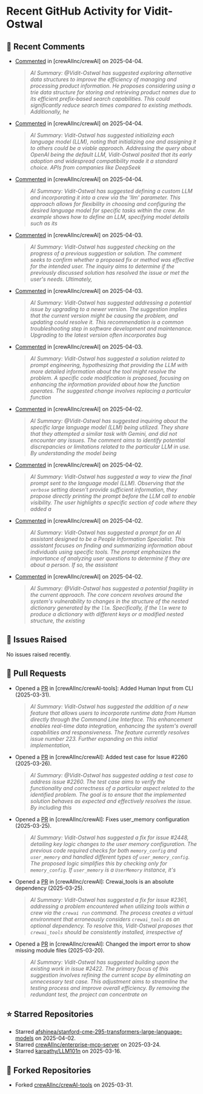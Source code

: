 # Recent GitHub Activity for Vidit-Ostwal

## 💬 Recent Comments
- [Commented](https://github.com/crewAIInc/crewAI/pull/2024#issuecomment-2779235679) in [crewAIInc/crewAI] on 2025-04-04.
  > *AI Summary: @Vidit-Ostwal has suggested exploring alternative data structures to improve the efficiency of managing and processing product information. He proposes considering using a trie data structure for storing and retrieving product names due to its efficient prefix-based search capabilities. This could significantly reduce search times compared to existing methods. Additionally, he*
- [Commented](https://github.com/crewAIInc/crewAI/issues/2517#issuecomment-2779055100) in [crewAIInc/crewAI] on 2025-04-04.
  > *AI Summary: Vidit-Ostwal has suggested initializing each language model (LLM), noting that initializing one and assigning it to others could be a viable approach. Addressing the query about OpenAI being the default LLM, Vidit-Ostwal posited that its early adoption and widespread compatibility made it a standard choice. APIs from companies like DeepSeek*
- [Commented](https://github.com/crewAIInc/crewAI/issues/2517#issuecomment-2778410185) in [crewAIInc/crewAI] on 2025-04-04.
  > *AI Summary: Vidit-Ostwal has suggested defining a custom LLM and incorporating it into a crew via the 'llm' parameter. This approach allows for flexibility in choosing and configuring the desired language model for specific tasks within the crew. An example shows how to define an LLM, specifying model details such as its*
- [Commented](https://github.com/crewAIInc/crewAI/issues/2288#issuecomment-2776559533) in [crewAIInc/crewAI] on 2025-04-03.
  > *AI Summary: Vidit-Ostwal has suggested checking on the progress of a previous suggestion or solution. The comment seeks to confirm whether a proposed fix or method was effective for the intended user. The inquiry aims to determine if the previously discussed solution has resolved the issue or met the user's needs. Ultimately,*
- [Commented](https://github.com/crewAIInc/crewAI/issues/2101#issuecomment-2776553749) in [crewAIInc/crewAI] on 2025-04-03.
  > *AI Summary: Vidit-Ostwal has suggested addressing a potential issue by upgrading to a newer version. The suggestion implies that the current version might be causing the problem, and updating could resolve it. This recommendation is a common troubleshooting step in software development and maintenance. Upgrading to the latest version often incorporates bug*
- [Commented](https://github.com/crewAIInc/crewAI/issues/2508#issuecomment-2776524457) in [crewAIInc/crewAI] on 2025-04-03.
  > *AI Summary: Vidit-Ostwal has suggested a solution related to prompt engineering, hypothesizing that providing the LLM with more detailed information about the tool might resolve the problem. A specific code modification is proposed, focusing on enhancing the information provided about how the function operates. The suggested change involves replacing a particular function*
- [Commented](https://github.com/crewAIInc/crewAI/issues/2508#issuecomment-2773146947) in [crewAIInc/crewAI] on 2025-04-02.
  > *AI Summary: @Vidit-Ostwal has suggested inquiring about the specific large language model (LLM) being utilized. They share that they attempted a similar task with Gemini, and did not encounter any issues. The comment aims to identify potential discrepancies or limitations related to the particular LLM in use. By understanding the model being*
- [Commented](https://github.com/crewAIInc/crewAI/issues/2508#issuecomment-2773137518) in [crewAIInc/crewAI] on 2025-04-02.
  > *AI Summary: Vidit-Ostwal has suggested a way to view the final prompt sent to the language model (LLM). Observing that the `verbose` setting doesn't provide sufficient information, they propose directly printing the prompt before the LLM call to enable visibility. The user highlights a specific section of code where they added a*
- [Commented](https://github.com/crewAIInc/crewAI/issues/2508#issuecomment-2773121476) in [crewAIInc/crewAI] on 2025-04-02.
  > *AI Summary: Vidit-Ostwal has suggested a prompt for an AI assistant designed to be a People Information Specialist. This assistant focuses on finding and summarizing information about individuals using specific tools. The prompt emphasizes the importance of analyzing user questions to determine if they are about a person. If so, the assistant*
- [Commented](https://github.com/crewAIInc/crewAI/issues/2508#issuecomment-2772748349) in [crewAIInc/crewAI] on 2025-04-02.
  > *AI Summary: @Vidit-Ostwal has suggested a potential fragility in the current approach. The core concern revolves around the system's vulnerability to changes in the structure of the nested dictionary generated by the `llm`. Specifically, if the `llm` were to produce a dictionary with different keys or a modified nested structure, the existing*

## 🐛 Issues Raised
No issues raised recently.

## 🚀 Pull Requests
- Opened a [PR](https://github.com/crewAIInc/crewAI-tools/pull/251) in [crewAIInc/crewAI-tools]: Added Human Input from CLI (2025-03-31).
  > *AI Summary: Vidit-Ostwal has suggested the addition of a new feature that allows users to incorporate runtime data from Human directly through the Command Line Interface. This enhancement enables real-time data integration, enhancing the system's overall capabilities and responsiveness. The feature currently resolves issue number 223. Further expanding on this initial implementation,*
- Opened a [PR](https://github.com/crewAIInc/crewAI/pull/2484) in [crewAIInc/crewAI]: Added test case for Issue #2260 (2025-03-26).
  > *AI Summary: @Vidit-Ostwal has suggested adding a test case to address issue #2260. The test case aims to verify the functionality and correctness of a particular aspect related to the identified problem. The goal is to ensure that the implemented solution behaves as expected and effectively resolves the issue. By including this*
- Opened a [PR](https://github.com/crewAIInc/crewAI/pull/2469) in [crewAIInc/crewAI]: Fixes user_memory configuration (2025-03-25).
  > *AI Summary: Vidit-Ostwal has suggested a fix for issue #2448, detailing key logic changes to the user memory configuration. The previous code required checks for both `memory_config` and `user_memory` and handled different types of `user_memory_config`. The proposed logic simplifies this by checking only for `memory_config`. If `user_memory` is a `UserMemory` instance, it's*
- Opened a [PR](https://github.com/crewAIInc/crewAI/pull/2468) in [crewAIInc/crewAI]: Crewai_tools is an absolute dependency (2025-03-25).
  > *AI Summary: Vidit-Ostwal has suggested a fix for issue #2361, addressing a problem encountered when utilizing tools within a crew via the `crewai run` command. The process creates a virtual environment that erroneously considers `crewai_tools` as an optional dependency. To resolve this, Vidit-Ostwal proposes that `crewai_tools` should be consistently installed, irrespective of*
- Opened a [PR](https://github.com/crewAIInc/crewAI/pull/2423) in [crewAIInc/crewAI]: Changed the import error to show missing module files (2025-03-20).
  > *AI Summary: Vidit-Ostwal has suggested building upon the existing work in issue #2422. The primary focus of this suggestion involves refining the current scope by eliminating an unnecessary test case. This adjustment aims to streamline the testing process and improve overall efficiency. By removing the redundant test, the project can concentrate on*

## ⭐ Starred Repositories
- Starred [afshinea/stanford-cme-295-transformers-large-language-models](https://github.com/afshinea/stanford-cme-295-transformers-large-language-models) on 2025-04-02.
- Starred [crewAIInc/enterprise-mcp-server](https://github.com/crewAIInc/enterprise-mcp-server) on 2025-03-24.
- Starred [karpathy/LLM101n](https://github.com/karpathy/LLM101n) on 2025-03-16.

## 🍴 Forked Repositories
- Forked [crewAIInc/crewAI-tools](https://github.com/Vidit-Ostwal/crewAI-tools) on 2025-03-31.
